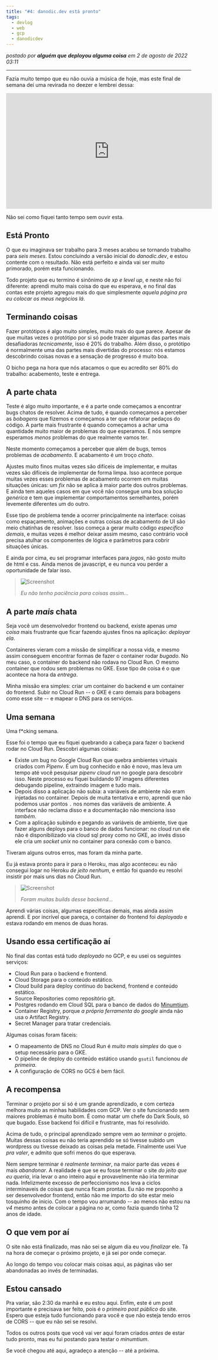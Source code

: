 ```yaml
---
title: "#4: danodic.dev está pronto"
tags:
  - devlog
  - web
  - gcp
  - danodicdev
---
```

_postado por **alguém que deployou alguma coisa** em 2 de agosto de 2022 03:11_

---

Fazia muito tempo que eu não ouvia a música de hoje, mas este final de semana dei uma revirada no deezer e lembrei dessa:

<iframe width="560" height="315" src="https://www.youtube-nocookie.com/embed/yOuiMLdCRC4" title="YouTube video player" frameborder="0" allow="accelerometer; autoplay; clipboard-write; encrypted-media; gyroscope; picture-in-picture" allowfullscreen></iframe>

Não sei como fiquei tanto tempo sem ouvir esta.

## Está Pronto

O que eu imaginava ser trabalho para 3 meses acabou se tornando trabalho para _seis meses_. Estou concluindo a versão inicial do _danodic.dev_, e estou contente com o resultado. Não está perfeito e ainda vai ser muito primorado, porém esta funcionando.

Todo projeto que eu termino é sinônimo de _xp e level up_, e neste não foi diferente: aprendi muito mais coisa do que eu esperava, e no final das contas este projeto agregou mais do que simplesmente _aquela página pra eu colocar os meus negócios lá_.

## Terminando coisas

Fazer protótipos é algo muito simples, muito mais do que parece. Apesar de que muitas vezes o protótipo por si só pode trazer algumas das partes mais desafiadoras _tecnicamente_, isso é 20% do trabalho. Além disso, o protótipo é
normalmente uma das partes mais divertidas do processo: nós estamos descobrindo coisas novas e a sensação de progresso é muito boa.

O bicho pega na hora que nós atacamos o que eu acredito ser 80% do trabalho: acabemento, teste e entrega.

## A parte chata

Teste é algo muito importante, e é a parte onde começamos a encontrar bugs chatos de resolver. Acima de tudo, é quando começamos a perceber as _bobagens_ que fizemos e começamos a ter que refatorar pedaços do código. A parte mais frustrante é quando começamos a achar uma quantidade muito maior de problemas do que esperamos. E nós sempre esperamos _menos_ problemas do que realmente vamos ter.

Neste momento começamos a perceber que além de bugs, temos problemas de _acabamento_. E acabamento é um troço _chato_.

Ajustes muito finos muitas vezes são difíceis de implementar, e muitas vezes são difíceis de implementar de forma limpa. Isso acontece porque muitas vezes esses problemas de acabamento ocorrem em muitas situações únicas: um _fix_ não se aplica à maior parte dos outros problemas. E ainda tem aqueles casos em que você não consegue uma boa solução _genérica_ e tem que implementar comportamentos semelhantes, porém levemente diferentes um do outro.

Esse tipo de problema tende a ocorrer principalmente na interface: coisas como espaçamento, animações e outras coisas de acabamento de UI são meio chatinhas de resolver. Isso começa a gerar muito código _específico demais_, e muitas vezes é melhor deixar assim mesmo, caso contrário você precisa atulhar os componentes de lógica e parâmetros para cobrir situações únicas.

E ainda por cima, eu sei programar interfaces para _jogos_, não gosto muito de html e css. Ainda menos de
javascript, e eu nunca vou perder a oportunidade de falar isso.

> ![Screenshot](https://storage.googleapis.com/danodicdev-public/public/posts/6/screenshot1.png)
> 
> _Eu não tenho paciência para coisas assim..._

## A parte _mais_ chata

Seja você um desenvolvedor frontend ou backend, existe apenas _uma coisa_ mais frustrante que ficar fazendo ajustes finos na aplicação: _deployar ela_.

Containeres vieram com a missão de simplificar a nossa vida, e mesmo assim conseguem encontrar formas de fazer o container rodar _bugado_. No meu caso, o container do backend não rodava no Cloud Run. O mesmo container que rodou sem problemas no GKE. Esse tipo de coisa é o que acontece na hora da _entrega_.

Minha missão era simples: criar um container do backend e um container do frontend. Subir no Cloud Run -- o GKE é caro demais para bobagens como esse site -- e mapear o DNS para os serviços.

## Uma semana

Uma f*cking semana.

Esse foi o tempo que eu fiquei quebrando a cabeça para fazer o backend rodar no Cloud Run. Descobri algumas coisas:

- Existe um bug no Google Cloud Run que quebra ambientes virtuais criados com _Pipenv_. É um bug conhecido e não é novo, mas leva um tempo até você pesquisar _pipenv cloud run_ no google para descobrir isso. Neste processo eu fiquei buildando 97 imagens diferentes debugando pipeline, extraindo imagem e tudo mais.
- Depois disso a aplicação não subia: a variáveis de ambiente não eram injetadas no container. Depois de muita tentativa e erro, aprendi que não podemos usar pontos `.` nos nomes das variáveis de ambiente. A interface não reclama disso e a documentação não menciona isso _também_.
- Com a aplicação subindo e pegando as variáveis de ambiente, tive que fazer alguns deploys para o banco de dados funcionar: no cloud run ele não é disponibilizado via cloud sql proxy como no GKE, ao invés disso ele cria um _socket unix_ no container para conexão com o banco.

Tiveram alguns outros erros, mas foram da minha parte.

Eu já estava pronto para ir para o Heroku, mas algo aconteceu: eu não consegui logar no Heroku _de jeito nenhum_, e então foi quando eu resolvi insistir por mais uns dias no Cloud Run.

> ![Screenshot](https://storage.googleapis.com/danodicdev-public/public/posts/6/screenshot2.png)
> 
> _Foram muitas builds desse backend..._

Aprendi várias coisas, algumas específicas demais, mas ainda assim aprendi. E por incrível que pareça, o container do frontend foi _deployado_ e estava rodando em menos de duas horas.

## Usando essa certificação aí

No final das contas está tudo _deployado_ no GCP, e eu usei os seguintes serviços:

- Cloud Run para o backend e frontend.
- Cloud Storage para o conteúdo estático.
- Cloud build para deploy contínuo do backend, frontend e conteúdo estático.
- Source Repositories como repositório git.
- Postgres rodando em Cloud SQL para o banco de dados do [Minumtium](/projetos/minumtium).
- Container Registry, porque _a própria ferramenta do google_ ainda não usa o Artifact Registry.
- Secret Manager para tratar credenciais.

Algumas coisas foram fáceis:

- O mapeamento de DNS no Cloud Run é _muito mais simples_ do que o setup necessário para o GKE.
- O pipeline de deploy do conteúdo estático usando `gsutil` funcionou _de primeira_.
- A configuração de CORS no GCS é bem fácil.

## A recompensa

Terminar o projeto por si só é um grande aprendizado, e com certeza melhora muito as minhas habilidades com GCP. Ver o site funcionando sem maiores problemas é muito bom. É como matar um chefe do Dark Souls, só que bugado. Esse backend foi difícil e frustrante, mas foi resolvido.

Acima de tudo, o principal aprendizado sempre vem ao _terminar_ o projeto. Muitas dessas coisas eu não teria aprendido se só tivesse subido um wordpress ou tivesse deixado as coisas pela metade. Finalmente usei Vue _pra valer_, e admito que sofri menos do que esperava.

Nem sempre terminar é _realmente terminar_, na maior parte das vezes é mais _abandonar_. A realidade é que se eu fosse terminar o site _do jeito que eu queria_, iria levar o ano inteiro aqui e provavelmente não iria terminar nada. Infelizmente excesso de perfeccionismo nos leva a ciclos interminaveis de coisas que nunca ficam prontas. Eu não me proponho a ser desenvolvedor frontend, então não me importo do site estar meio tosquinho de inicio. Com o tempo vou arrumando -- ao menos não estou na _v4_ mesmo antes de colocar a página no ar, como fazia quando tinha 12 anos de idade.

## O que vem por aí

O site não está finalizado, mas não sei se algum dia eu vou _finalizar_ ele. Tá na hora de começar o próximo projeto, e já sei por onde começar.

Ao longo do tempo vou colocar mais coisas aqui, as páginas vão ser abandonadas ao invés de terminadas.

## Estou cansado

Pra variar, são 2:30 da manhã e eu estou aqui. Enfim, este é um post importante e precisava ser feito, pois é o _primeiro post público_ do site. Espero que esteja tudo funcionando para você e que não esteja tendo erros de CORS -- que eu não sei se resolvi.

Todos os outros posts que você vai ver aqui foram criados _antes_ de estar tudo pronto, mas eu fui postando para testar o _minumtium_.

Se você chegou até aqui, agradeço a atenção -- até a próxima.

